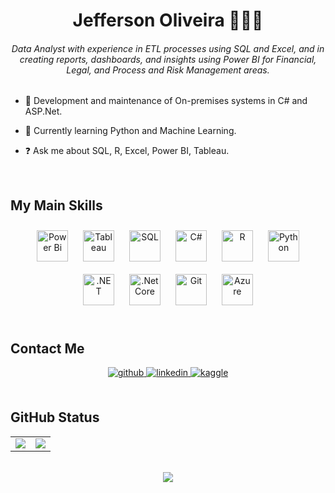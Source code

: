 # <div align="center">Jefferson Oliveira 👨🏻‍💻</div>

###### <div align="center">Data Analyst with experience in ETL processes using SQL and Excel, and in creating reports, dashboards, and insights using Power BI for Financial, Legal, and Process and Risk Management areas.</div>

- 🔭 Development and maintenance of On-premises systems in C# and ASP.Net.
  
- 🌱 Currently learning Python and Machine Learning.
  
- ❓ Ask me about SQL, R, Excel, Power BI, Tableau.

<br/>

## My Main Skills
<div align="center">
<a href="https://powerbi.microsoft.com/en-us/" target="_blank"><img style="margin: 10px" src="https://profilinator.rishav.dev/skills-assets/powerbi.png" alt="Power Bi" height="50" /></a>
<a href="https://www.tableau.com/" target="_blank"><img style="margin: 10px" src="https://profilinator.rishav.dev/skills-assets/tableau.svg" alt="Tableau" height="50" /></a>
<a href="https://www.microsoft.com/pt-br/sql-server/" target="_blank"><img style="margin: 10px" src="https://static-00.iconduck.com/assets.00/sql-database-sql-azure-icon-1955x2048-4pmty46t.png" alt="SQL" height="50" /></a>
<a href="https://docs.microsoft.com/en-us/dotnet/csharp/" target="_blank"><img style="margin: 10px" src="https://profilinator.rishav.dev/skills-assets/csharp-original.svg" alt="C#" height="50" /></a>
<a href="https://www.r-project.org/" target="_blank"><img style="margin: 10px" src="https://profilinator.rishav.dev/skills-assets/r.svg" alt="R" height="50" /></a>
<a href="https://www.python.org/" target="_blank"><img style="margin: 10px" src="https://profilinator.rishav.dev/skills-assets/python-original.svg" alt="Python" height="50" /></a>
<a href="https://dotnet.microsoft.com/download/dotnet-framework" target="_blank"><img style="margin: 10px" src="https://profilinator.rishav.dev/skills-assets/dot-net-original-wordmark.svg" alt=".NET" height="50" /></a>
<a href="https://dotnet.microsoft.com/download" target="_blank"><img style="margin: 10px" src="https://profilinator.rishav.dev/skills-assets/dotnetcore.png" alt=".Net Core" height="50" /></a>
<a href="https://github.com/" target="_blank"><img style="margin: 10px" src="https://profilinator.rishav.dev/skills-assets/git-scm-icon.svg" alt="Git" height="50" /></a>
<a href="https://azure.microsoft.com/en-in/" target="_blank"><img style="margin: 10px" src="https://profilinator.rishav.dev/skills-assets/microsoft_azure-icon.svg" alt="Azure" height="50" /></a>
</div>

<br/>

## Contact Me
<div align="center">
<a href="https://github.com/eujeffoliveira" target="_blank">
<img src=https://img.shields.io/badge/github-%2324292e.svg?&style=for-the-badge&logo=github&logoColor=white alt=github style="margin-bottom: 5px;" />
</a>
<a href="https://linkedin.com/in/jose-jefferson-santos-de-oliveira" target="_blank">
<img src=https://img.shields.io/badge/linkedin-%231E77B5.svg?&style=for-the-badge&logo=linkedin&logoColor=white alt=linkedin style="margin-bottom: 5px;" />
</a>
<a href="https://www.kaggle.com/jeffoliveira" target="_blank">
<img src=https://img.shields.io/badge/kaggle-%2344BAE8.svg?&style=for-the-badge&logo=kaggle&logoColor=white alt=kaggle style="margin-bottom: 5px;" />
</a>
</div>

<br/>

## GitHub Status

<table align="center" style="border: none;"><tr><td valign="top" width="50%" style="border: none;">

<div align="center" style="border: none;"><img src="https://github-readme-stats.vercel.app/api?username=eujeffoliveira&show_icons=true&hide_border=true" align="center" /></div>

</td><td valign="top" width="50%"style="border: none;">

<div align="center" style="border: none;"><img src="https://github-readme-stats.vercel.app/api/top-langs/?username=eujeffoliveira&layout=compact&hide_border=true" align="center" /></div>

</td></tr></table>
<br />

<div align="center">
<img src="https://komarev.com/ghpvc/?username=eujeffoliveira&&style=flat-square" align="center" />
</div>
